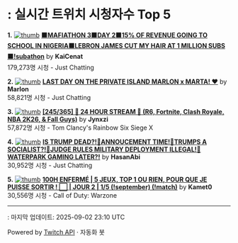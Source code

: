 # : 실시간 트위치 시청자수 Top 5

**1.** [![thumb](https://static-cdn.jtvnw.net/previews-ttv/live_user_kaicenat-320x180.jpg)](https://twitch.tv/KaiCenat)
**[🟧MAFIATHON 3🟧DAY 2🟧15% OF REVENUE GOING TO SCHOOL IN NIGERIA🟧LEBRON JAMES CUT MY HAIR AT 1 MILLION SUBS🟧!subathon](https://twitch.tv/KaiCenat)** by **KaiCenat**<br>179,273명 시청  - Just Chatting

**2.** [![thumb](https://static-cdn.jtvnw.net/previews-ttv/live_user_marlon-320x180.jpg)](https://twitch.tv/Marlon)
**[LAST DAY ON THE PRIVATE ISLAND MARLON x MARTA! ❤️](https://twitch.tv/Marlon)** by **Marlon**<br>58,821명 시청  - Just Chatting

**3.** [![thumb](https://static-cdn.jtvnw.net/previews-ttv/live_user_jynxzi-320x180.jpg)](https://twitch.tv/Jynxzi)
**[[245/365] 🚨 24 HOUR STREAM 🚨 (R6, Fortnite, Clash Royale, NBA 2K26, & Fall Guys)](https://twitch.tv/Jynxzi)** by **Jynxzi**<br>57,872명 시청  - Tom Clancy's Rainbow Six Siege X

**4.** [![thumb](https://static-cdn.jtvnw.net/previews-ttv/live_user_hasanabi-320x180.jpg)](https://twitch.tv/HasanAbi)
**[IS TRUMP DEAD?!🌊ANNOUCEMENT TIME!🌊TRUMPS A SOCIALIST?!🌊JUDGE RULES MILITARY DEPLOYMENT ILLEGAL!🌊WATERPARK GAMING LATER?!](https://twitch.tv/HasanAbi)** by **HasanAbi**<br>30,952명 시청  - Just Chatting

**5.** [![thumb](https://static-cdn.jtvnw.net/previews-ttv/live_user_kamet0-320x180.jpg)](https://twitch.tv/Kamet0)
**[100H ENFERMÉ | 5 JEUX, TOP 1 OU RIEN, POUR QUE JE PUISSE SORTIR ! ⬜️ | JOUR 2 | 1/5 (!september) (!match)](https://twitch.tv/Kamet0)** by **Kamet0**<br>30,556명 시청  - Call of Duty: Warzone


---
: 마지막 업데이트: 2025-09-02 23:10 UTC

Powered by [Twitch API](https://dev.twitch.tv/docs/api/reference) · 자동화 봇